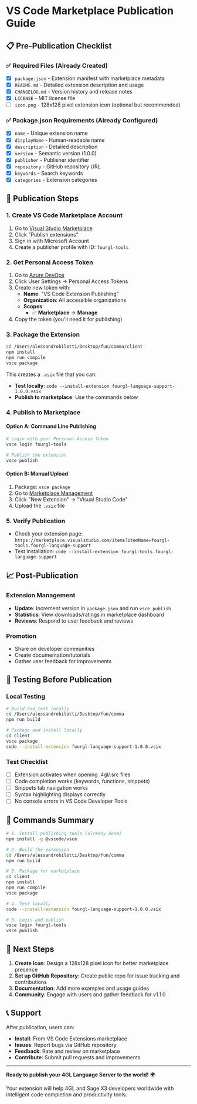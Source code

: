 # VS Code Marketplace Publication Guide

## 📋 Pre-Publication Checklist

### ✅ **Required Files** (Already Created)
- [x] `package.json` - Extension manifest with marketplace metadata
- [x] `README.md` - Detailed extension description and usage
- [x] `CHANGELOG.md` - Version history and release notes
- [x] `LICENSE` - MIT license file
- [ ] `icon.png` - 128x128 pixel extension icon (optional but recommended)

### ✅ **Package.json Requirements** (Already Configured)
- [x] `name` - Unique extension name
- [x] `displayName` - Human-readable name
- [x] `description` - Detailed description
- [x] `version` - Semantic version (1.0.0)
- [x] `publisher` - Publisher identifier
- [x] `repository` - GitHub repository URL
- [x] `keywords` - Search keywords
- [x] `categories` - Extension categories

## 🚀 Publication Steps

### 1. **Create VS Code Marketplace Account**
1. Go to [Visual Studio Marketplace](https://marketplace.visualstudio.com/)
2. Click "Publish extensions"
3. Sign in with Microsoft Account
4. Create a publisher profile with ID: `fourgl-tools`

### 2. **Get Personal Access Token**
1. Go to [Azure DevOps](https://dev.azure.com/)
2. Click User Settings → Personal Access Tokens
3. Create new token with:
   - **Name**: "VS Code Extension Publishing"
   - **Organization**: All accessible organizations
   - **Scopes**: 
     - ✅ **Marketplace** → **Manage**
4. Copy the token (you'll need it for publishing)

### 3. **Package the Extension**
```bash
cd /Users/alessandrobilotti/Desktop/fun/comma/client
npm install
npm run compile
vsce package
```

This creates a `.vsix` file that you can:
- **Test locally**: `code --install-extension fourgl-language-support-1.0.0.vsix`
- **Publish to marketplace**: Use the commands below

### 4. **Publish to Marketplace**

#### **Option A: Command Line Publishing**
```bash
# Login with your Personal Access Token
vsce login fourgl-tools

# Publish the extension
vsce publish
```

#### **Option B: Manual Upload**
1. Package: `vsce package`
2. Go to [Marketplace Management](https://marketplace.visualstudio.com/manage)
3. Click "New Extension" → "Visual Studio Code"
4. Upload the `.vsix` file

### 5. **Verify Publication**
- Check your extension page: `https://marketplace.visualstudio.com/items?itemName=fourgl-tools.fourgl-language-support`
- Test installation: `code --install-extension fourgl-tools.fourgl-language-support`

## 📈 Post-Publication

### **Extension Management**
- **Update**: Increment version in `package.json` and run `vsce publish`
- **Statistics**: View downloads/ratings in marketplace dashboard
- **Reviews**: Respond to user feedback and reviews

### **Promotion**
- Share on developer communities
- Create documentation/tutorials
- Gather user feedback for improvements

## 🔧 Testing Before Publication

### **Local Testing**
```bash
# Build and test locally
cd /Users/alessandrobilotti/Desktop/fun/comma
npm run build

# Package and install locally
cd client
vsce package
code --install-extension fourgl-language-support-1.0.0.vsix
```

### **Test Checklist**
- [ ] Extension activates when opening .4gl/.src files
- [ ] Code completion works (keywords, functions, snippets)
- [ ] Snippets tab navigation works
- [ ] Syntax highlighting displays correctly
- [ ] No console errors in VS Code Developer Tools

## 📝 Commands Summary

```bash
# 1. Install publishing tools (already done)
npm install -g @vscode/vsce

# 2. Build the extension
cd /Users/alessandrobilotti/Desktop/fun/comma
npm run build

# 3. Package for marketplace
cd client
npm install
npm run compile
vsce package

# 4. Test locally
code --install-extension fourgl-language-support-1.0.0.vsix

# 5. Login and publish
vsce login fourgl-tools
vsce publish
```

## 🎯 Next Steps

1. **Create Icon**: Design a 128x128 pixel icon for better marketplace presence
2. **Set up GitHub Repository**: Create public repo for issue tracking and contributions
3. **Documentation**: Add more examples and usage guides
4. **Community**: Engage with users and gather feedback for v1.1.0

## 📞 Support

After publication, users can:
- **Install**: From VS Code Extensions marketplace
- **Issues**: Report bugs via GitHub repository
- **Feedback**: Rate and review on marketplace
- **Contribute**: Submit pull requests and improvements

---

**Ready to publish your 4GL Language Server to the world!** 🌍

Your extension will help 4GL and Sage X3 developers worldwide with intelligent code completion and productivity tools.
